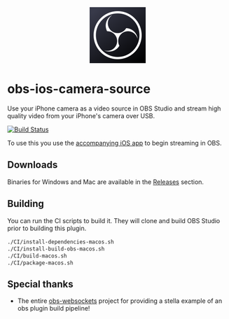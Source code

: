 <div align = "center">
<img src=".github/obs-logo.svg" width="128" height="128" />
</div>


obs-ios-camera-source
==============
Use your iPhone camera as a video source in OBS Studio and stream high quality video from your iPhone's camera over USB.

[![Build Status](https://dev.azure.com/wtsnz/Camera%20for%20OBS%20Plugin/_apis/build/status/wtsnz.obs-ios-camera-source?branchName=refs%2Ftags%2Fv2.7.0)](https://dev.azure.com/wtsnz/Camera%20for%20OBS%20Plugin/_build/latest?definitionId=1&branchName=refs%2Ftags%2Fv2.7.0)

To use this you use the [accompanying iOS app](https://obs.camera/) to begin streaming in OBS.


## Downloads

Binaries for Windows and Mac are available in the [Releases](https://github.com/wtsnz/obs-ios-camera-source/releases) section.

## Building

You can run the CI scripts to build it. They will clone and build OBS Studio prior to building this plugin.

    ./CI/install-dependencies-macos.sh
    ./CI/install-build-obs-macos.sh
    ./CI/build-macos.sh
    ./CI/package-macos.sh


## Special thanks
- The entire [obs-websockets](https://github.com/Palakis/obs-websocket) project for providing a stella example of an obs plugin build pipeline!
